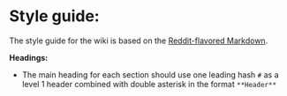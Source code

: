 # **Style guide:**

The style guide for the wiki is based on the [Reddit-flavored Markdown](https://www.reddit.com/wiki/markdown).

**Headings:**

- The main heading for each section should use one leading hash `#` as a level 1 header combined with double asterisk in the format `**Header**` 